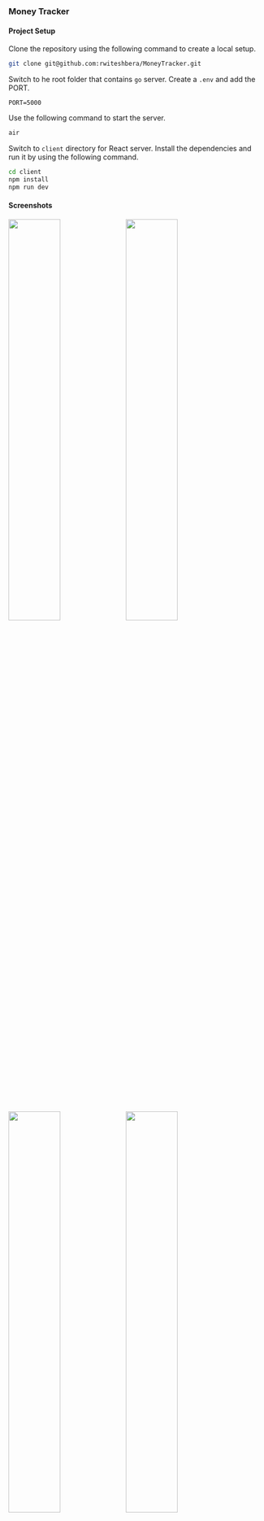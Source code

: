 ### Money Tracker

#### Project Setup
Clone the repository using the following command to create a local setup.
```bash
git clone git@github.com:rwiteshbera/MoneyTracker.git
```
Switch to he root folder that contains `go` server. Create a `.env` and add the PORT.
```.env
PORT=5000
```

Use the following command to start the server.
```bash
air
```

Switch to `client` directory for React server. Install the dependencies and run it by using the following command.
```bash
cd client
npm install
npm run dev
```

#### Screenshots
<img src="https://user-images.githubusercontent.com/73098407/211182952-bbaa450a-48d4-459e-8d44-a1e28d0831b0.png" width="45%"></img> <img src="https://user-images.githubusercontent.com/73098407/211182955-e9afe8ff-0700-42fc-8055-1886ad2bf925.png" width="45%"></img> <img src="https://user-images.githubusercontent.com/73098407/211182960-cabd2b81-68b7-4511-8a99-7aaa32f9fd4f.png" width="45%"></img> <img src="https://user-images.githubusercontent.com/73098407/211183001-9a2df307-350e-4e36-82f7-f8d3f275e5b4.png" width="45%"></img> 



**NOTE**: Although I have done my best to implement as much as possible within the time available, it is possible that some bugs may be present in the project. I plan to continue working on improving the project.

